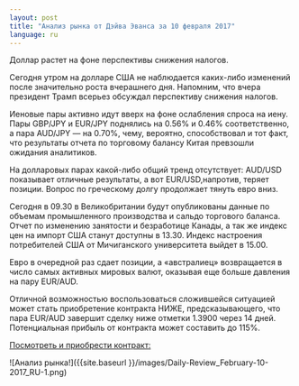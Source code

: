 ```yaml
---
layout: post
title: "Анализ рынка от Дэйва Эванса за 10 февраля 2017"
language: ru
---
```

Доллар растет на фоне перспективы снижения налогов.

Сегодня утром на долларе США не наблюдается каких-либо изменений после значительно роста вчерашнего дня. Напомним, что вчера президент Трамп всерьез обсуждал перспективу снижения налогов.

Иеновые пары активно идут вверх на фоне ослабления спроса на иену. Пары GBP/JPY и EUR/JPY поднялись на 0.56% и 0.46% соответственно, а пара AUD/JPY — на 0.70%, чему, вероятно, способствовал и тот факт, что результаты отчета по торговому балансу Китая превзошли ожидания аналитиков. 

На долларовых парах какой-либо общий тренд отсутствует: AUD/USD показывает отличные результаты, а вот EUR/USD,напротив, теряет позиции. Вопрос по греческому долгу продолжает тянуть евро вниз. 

Сегодня в 09.30 в Великобритании будут опубликованы данные по объемам промышленного производства и сальдо торгового баланса.  Отчет по изменению занятости и безработице Канады, а так же индекс цен на импорт США станут доступны в 13.30. Индекс настроения потребителей США от Мичиганского университета выйдет в 15.00.

Евро в очередной раз сдает позиции, а «австралиец» возвращается в число самых активных мировых валют, оказывая еще больше давления на пару EUR/AUD.

Отличной возможностью воспользоваться сложившейся ситуацией может стать приобретение контракта НИЖЕ, предсказывающего, что пара EUR/AUD завершит сделку ниже отметки 1.3900 через 14 дней. Потенциальная прибыль от контракта может составить до 115%.

<a href="http://record.binary.com/_bivVDfg8lHux76XffYA0JmNd7ZgqdRLk/1/?market=major_pairs&amp;duration_amount=14&amp;duration_units=d&amp;amount=10&amp;amount_type=payout&amp;expiry_type=duration&amp;underlying=frxEURAUD&amp;formname=higherlower&amp;barrier=1.39&amp;s=1&amp;t=8ySPJq8CslxRXg1ZY5qjhJ0co5lt24DG" target="_blank">Посмотреть и приобрести контракт:</a>


![Анализ рынка!]({{site.baseurl }}/images/Daily-Review_February-10-2017_RU-1.png)
